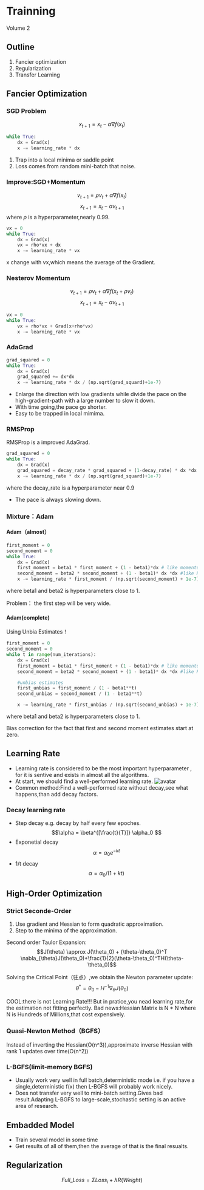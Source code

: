 #  Trainning 
Volume 2

## Outline

1. Fancier optimization
2. Regularization
3. Transfer Learning

## Fancier Optimization
### SGD Problem
$$x_{t+1} = x_t - \alpha \nabla f(x_t)$$
```python
while True:
    dx = Grad(x)
    x -= learning_rate * dx 
```
   1. Trap into a local minima or saddle point
   2. Loss comes from random mini-batch that noise.
### Improve:SGD+Momentum
$$v_{t+1} = \rho v_t +\alpha \nabla f(x_t)$$$$x_{t+1} = x_t - \alpha v_{t+1}$$where $\rho$ is a hyperparameter,nearly 0.99.
```python
vx = 0
while True:
    dx = Grad(x)
    vx = rho*vx + dx
    x -= learning_rate * vx 
```
x change with vx,which means the average of the Gradient.

### Nesterov Momentum
$$v_{t+1} = \rho v_t +\alpha \nabla f(x_t+ \rho v_t)$$ $$x_{t+1} = x_t - \alpha v_{t+1}$$
```python
vx = 0
while True:
    vx = rho*vx + Grad(x+rho*vx)
    x -= learning_rate * vx 
```

### AdaGrad
```python
grad_squared = 0
while True:
    dx = Grad(x)
    grad_squared += dx*dx
    x -= learning_rate * dx / (np.sqrt(grad_squard)+1e-7)
```
- Enlarge the direction with low gradients while divide the pace on the high-gradient-path with a large number to slow it down.
- With time going,the pace go shorter.
- Easy to be trapped in local mimima.

### RMSProp
RMSProp is a improved AdaGrad.
```python
grad_squared = 0
while True:
    dx = Grad(x)
    grad_squared = decay_rate * grad_squared + (1-decay_rate) * dx *dx
    x -= learning_rate * dx / (np.sqrt(grad_squard)+1e-7)
```
where the decay_rate is a hyperparameter near 0.9

- The pace is always slowing down.

### Mixture：Adam
#### Adam（almost）
```python
first_moment = 0
second_moment = 0
while True:
    dx = Grad(x)
    first_moment = beta1 * first_moment + (1 - beta1)*dx # like momentum
    second_moment = beta2 * second_moment + (1 - beta1)* dx *dx #like RMSProp
    x -= learning_rate * first_moment / (np.sqrt(second_moment) + 1e-7) 
```
where beta1 and beta2 is hyperparameters close to 1.

Problem： the first step will be very wide.
  
#### Adam(complete)
Using Unbia Estimates！
```python
first_moment = 0
second_moment = 0
while t in range(num_iterations):
    dx = Grad(x)
    first_moment = beta1 * first_moment + (1 - beta1)*dx # like momentum
    second_moment = beta2 * second_moment + (1 - beta1)* dx *dx #like RMSProp

    #unbias estimates
    first_unbias = first_moment / (1 - beta1**t)
    second_unbias = second_moment / (1 - beta1**t)

    x -= learning_rate * first_unbias / (np.sqrt(second_unbias) + 1e-7) 
```
where beta1 and beta2 is hyperparameters close to 1.

Bias correction for the fact that first and second moment estimates start at zero.

## Learning Rate
- Learning rate is considered to be the most important hyperparameter , for it is sentive and exists in almost all the algorithms.
- At start, we should find a well-performed learning rate.
![avatar](./L7_Pic1.png)
- Common method:Find a well-performed rate without decay,see what happens,than add decay factors.

### Decay learning rate
- Step decay
  e.g. decay by half every few epoches.
  $$\alpha = \beta^{[\frac{t}{T}]} \alpha_0 $$
- Exponetial decay
    $$\alpha = \alpha_0 e^{-kt}$$
- 1/t decay
  $$\alpha = \alpha_0 / (1 + kt)$$

## High-Order Optimization

### Strict Seconde-Order
1. Use gradient and Hessian to form quadratic approximation.
2. Step to the minima of the approximation.

Second order Taulor Expansion:
$$J(\theta) \approx J(\theta_0) + (\theta-\theta_0)^T \nabla_{\theta}J(\theta_0)+\frac{1}{2}(\theta-\theta_0)^TH(\theta-\theta_0)$$ 

Solving the Critical Point（驻点）,we obtain the Newton parameter update:
$$\theta^* = \theta_0 - H^{-1}\nabla_{\theta}J(\theta_0)$$

COOL:there is not Learning Rate!!!
But in pratice,you nead learning rate,for the estimation not fitting perfectly.
Bad news:Hessian Matrix is N * N where N is Hundreds of Millions,that cost expensively.

### Quasi-Newton Method（BGFS）
Instead of inverting the Hessian(O(n^3)),approximate inverse Hessian with rank 1 updates over time(O(n^2))

### L-BGFS(limit-memory BGFS)
- Usually work very well in full batch,deterministic mode i.e. if you have a single,deterministic f(x) then L-BGFS will probably work nicely.
- Does not transfer very well to mini-batch setting.Gives bad result.Adapting L-BGFS to large-scale,stochastic setting is an active area of research.

## Embadded Model
- Train several model in some time
- Get results of all of them,then the average of that is the final resualts.

## Regularization
 $$Full\_Loss = \Sigma Loss_{i}+ \lambda R(Weight)$$